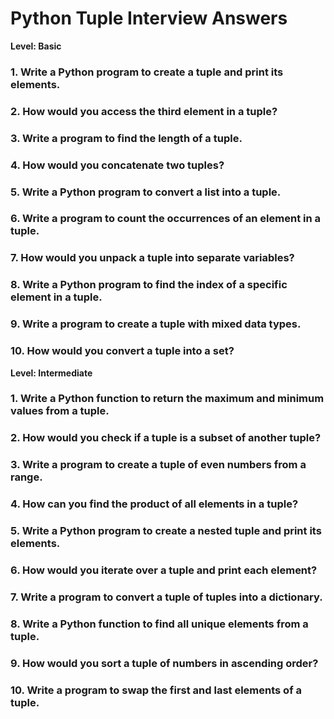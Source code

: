# Python Tuple Interview Answers

**Level: Basic**
### 1. Write a Python program to create a tuple and print its elements.
### 2. How would you access the third element in a tuple?
### 3. Write a program to find the length of a tuple.
### 4. How would you concatenate two tuples?
### 5. Write a Python program to convert a list into a tuple.
### 6. Write a program to count the occurrences of an element in a tuple.
### 7. How would you unpack a tuple into separate variables?
### 8. Write a Python program to find the index of a specific element in a tuple.
### 9. Write a program to create a tuple with mixed data types.
### 10. How would you convert a tuple into a set?

**Level: Intermediate**
### 1. Write a Python function to return the maximum and minimum values from a tuple.
### 2. How would you check if a tuple is a subset of another tuple?
### 3. Write a program to create a tuple of even numbers from a range.
### 4. How can you find the product of all elements in a tuple?
### 5. Write a Python program to create a nested tuple and print its elements.
### 6. How would you iterate over a tuple and print each element?
### 7. Write a program to convert a tuple of tuples into a dictionary.
### 8. Write a Python function to find all unique elements from a tuple.
### 9. How would you sort a tuple of numbers in ascending order?
### 10. Write a program to swap the first and last elements of a tuple.